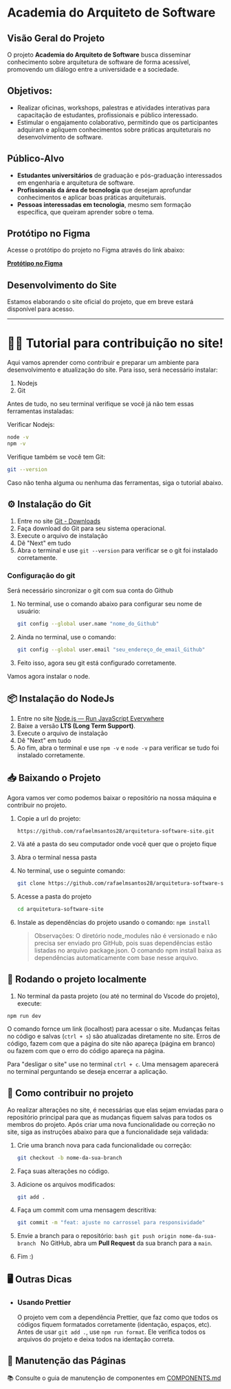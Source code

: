 # Academia do Arquiteto de Software

## Visão Geral do Projeto

O projeto **Academia do Arquiteto de Software** busca disseminar conhecimento sobre arquitetura de software de forma acessível, promovendo um diálogo entre a universidade e a sociedade.

## Objetivos:

- Realizar oficinas, workshops, palestras e atividades interativas para capacitação de estudantes, profissionais e público interessado.
- Estimular o engajamento colaborativo, permitindo que os participantes adquiram e apliquem conhecimentos sobre práticas arquiteturais no desenvolvimento de software.

## Público-Alvo

- **Estudantes universitários** de graduação e pós-graduação interessados em engenharia e arquitetura de software.
- **Profissionais da área de tecnologia** que desejam aprofundar conhecimentos e aplicar boas práticas arquiteturais.
- **Pessoas interessadas em tecnologia**, mesmo sem formação específica, que queiram aprender sobre o tema.

## Protótipo no Figma

Acesse o protótipo do projeto no Figma através do link abaixo:

[**Protótipo no Figma**](https://www.figma.com/proto/7irYUNVOZqJdbMpW0eJt0y/Projeto-ES?page-id=1%3A6&node-id=234-84&viewport=1179%2C138%2C0.17&t=8XkhTGQrYtGUlc3l-1&scaling=scale-down&content-scaling=fixed&starting-point-node-id=234%3A84)

## Desenvolvimento do Site

Estamos elaborando o site oficial do projeto, que em breve estará disponível para acesso.

---

# 👨‍💻 Tutorial para contribuição no site!

Aqui vamos aprender como contribuir e preparar um ambiente para desenvolvimento e atualização do site. Para isso, será necessário instalar:

1. Nodejs
2. Git

Antes de tudo, no seu terminal verifique se você já não tem essas ferramentas instaladas:

Verificar Nodejs:

```bash
node -v
npm -v
```

Verifique também se você tem Git:

```bash
git --version
```

Caso não tenha alguma ou nenhuma das ferramentas, siga o tutorial abaixo.

## ⚙️ Instalação do Git

1. Entre no site [Git - Downloads](https://git-scm.com/downloads)
2. Faça download do Git para seu sistema operacional.
3. Execute o arquivo de instalação
4. Dê "Next" em tudo
5. Abra o terminal e use `git --version` para verificar se o git foi instalado corretamente.

### Configuração do git

Será necessário sincronizar o git com sua conta do Github

1. No terminal, use o comando abaixo para configurar seu nome de usuário:
   ```bash
   git config --global user.name "nome_do_Github"
   ```
2. Ainda no terminal, use o comando:
   ```bash
   git config --global user.email "seu_endereço_de_email_Github"
   ```
3. Feito isso, agora seu git está configurado corretamente.

Vamos agora instalar o node.

## 📦 Instalação do NodeJs

1. Entre no site [Node.js — Run JavaScript Everywhere](https://nodejs.org/en)
2. Baixe a versão **LTS (Long Term Support)**.
3. Execute o arquivo de instalação
4. Dê "Next" em tudo
5. Ao fim, abra o terminal e use `npm -v` e `node -v` para verificar se tudo foi instalado corretamente.

## 📥 Baixando o Projeto

Agora vamos ver como podemos baixar o repositório na nossa máquina e contribuir no projeto.

1. Copie a url do projeto:

   ```
   https://github.com/rafaelmsantos28/arquitetura-software-site.git
   ```

2. Vá até a pasta do seu computador onde você quer que o projeto fique
3. Abra o terminal nessa pasta
4. No terminal, use o seguinte comando:
   ```bash
   git clone https://github.com/rafaelmsantos28/arquitetura-software-site.git
   ```
5. Acesse a pasta do projeto
   ```bash
   cd arquitetura-software-site
   ```
6. Instale as dependências do projeto usando o comando:
   `
	npm install
	`
   > Observações: O diretório node_modules não é versionado e não precisa ser enviado pro GitHub, pois suas dependências estão listadas no arquivo package.json. O comando npm install baixa as dependências automaticamente com base nesse arquivo.

## 🚀 Rodando o projeto localmente

1. No terminal da pasta projeto (ou até no terminal do Vscode do projeto), execute:

```
npm run dev
```

O comando fornce um link (localhost) para acessar o site. Mudanças feitas no código e salvas (`ctrl + s`) são atualizadas diretamente no site. Erros de código, fazem com que a página do site não apareça (página em branco) ou fazem com que o erro do código apareça na página.

Para "desligar o site" use no terminal `ctrl + c`. Uma mensagem aparecerá no terminal perguntando se deseja encerrar a aplicação.

## 📝 Como contribuir no projeto

Ao realizar alterações no site, é necessárias que elas sejam enviadas para o repositório principal para que as mudanças fiquem salvas para todos os membros do projeto. Após criar uma nova funcionalidade ou correção no site, siga as instruções abaixo para que a funcionalidade seja validada:

1. Crie uma branch nova para cada funcionalidade ou correção:

   ```bash
   git checkout -b nome-da-sua-branch
   ```

2. Faça suas alterações no código.
3. Adicione os arquivos modificados:

   ```bash
   git add .
   ```

4. Faça um commit com uma mensagem descritiva:
   ```bash
   git commit -m "feat: ajuste no carrossel para responsividade"
   ```
5. Envie a branch para o repositório:
   `bash
	git push origin nome-da-sua-branch
	`
   No GitHub, abra um **Pull Request** da sua branch para a `main`.

6. Fim :)

## 🖥️ Outras Dicas

- ### Usando Prettier
  O projeto vem com a dependência Prettier, que faz como que todos os códigos fiquem formatados corretamente (identação, espaços, etc).
  Antes de usar `git add .`, use `npm run format`. Ele verifica todos os arquivos do projeto e deixa todos na identação correta.

## 🔨 Manutenção das Páginas

📚 Consulte o guia de manutenção de componentes em [COMPONENTS.md](https://github.com/rafaelmsantos28/arquitetura-software-site/blob/master/COMPONENTS.md)

